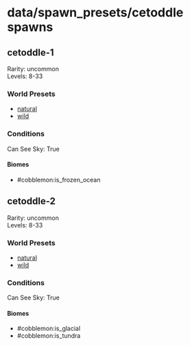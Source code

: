 # data/spawn_presets/cetoddle spawns  
  
## cetoddle-1  
Rarity: uncommon  
Levels: 8-33  
  
### World Presets  
* [natural](/data/world_presets/natural.md)  
* [wild](/data/world_presets/wild.md)  
  
### Conditions  
Can See Sky: True  
  
#### Biomes  
  * #cobblemon:is_frozen_ocean
  
  
## cetoddle-2  
Rarity: uncommon  
Levels: 8-33  
  
### World Presets  
* [natural](/data/world_presets/natural.md)  
* [wild](/data/world_presets/wild.md)  
  
### Conditions  
Can See Sky: True  
  
#### Biomes  
  * #cobblemon:is_glacial
  * #cobblemon:is_tundra
  
